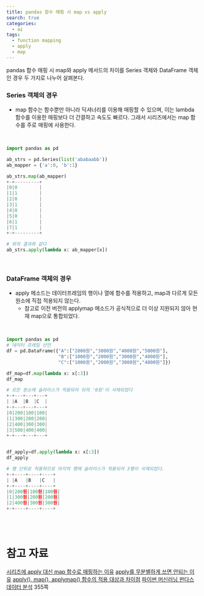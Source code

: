 ```yaml
---
title: pandas 함수 매핑 시 map vs apply 
search: true
categories:
  - ai
tags:
  - function mapping
  - apply
  - map
---
```

pandas 함수 매핑 시 map와 apply 메서드의 차이를 Series 객체와 DataFrame 객체인 경우 두 가지로 나누어 살펴본다.
<br />

### Series 객체의 경우
  - map 함수는 함수뿐만 아니라 딕셔너리를 이용해 매핑할 수 있으며, 이는 lambda 함수를 이용한 매핑보다 더 간결하고 속도도 빠르다. 그래서 시리즈에서는 map 함수를 주로 매핑에 사용한다.
<br />

```python
import pandas as pd

ab_strs = pd.Series(list('ababaabb'))
ab_mapper = {'a':0, 'b':1}

ab_strs.map(ab_mapper)
+-+---------+
|0|0        |
|1|1        |
|2|0        |
|3|1        |
|4|0        |
|5|0        |
|6|1        |
|7|1        |
+-+---------+

# 위의 결과와 같다
ab_strs.apply(lambda x: ab_mapper[x])
```

<br />

### DataFrame 객체의 경우
  - apply 메소드는 데이터프레임의 행이나 열에 함수를 적용하고, map과 다르게 모든 원소에 직접 적용되지 않는다.
    - 참고로 이전 버전의 applymap 메소드가 공식적으로 더 이상 지원되지 않아 현재 map으로 통합되었다.

<br />

```python
import pandas as pd
# 데이터 프레임 선언
df = pd.DataFrame({"A":["2000원","3000원","4000원","5000원"],
                   "B":["1000원","2000원","3000원","4000원"],
                   "C":["1000원","2000원","3000원","4000원"]})

df_map=df.map(lambda x: x[:3])
df_map

# 모든 원소에 슬라이스가 적용되어 뒤의 '0원'이 삭제되었다
+-+---+---+---+
| |A  |B  |C  |
+-+---+---+---+
|0|200|100|100|
|1|300|200|200|
|2|400|300|300|
|3|500|400|400|
+-+---+---+---+


df_apply=df.apply(lambda x: x[:3])
df_apply

# 행 단위로 적용하므로 마지막 행에 슬라이스가 적용되어 3행이 삭제되었다.
+-+----+----+----+
| |A   |B   |C   |
+-+----+----+----+
|0|200원|100원|100원|
|1|300원|200원|200원|
|2|400원|300원|300원|
+-+----+----+----+
```

<br />
<br />

# 참고 자료
[시리즈에 apply 대신 map 함수로 매핑하는 이유](https://kimpanda.tistory.com/124)
[apply를 무분별하게 쓰면 안되는 이유](https://kimpanda.tistory.com/199)
[apply(), map(), applymap() 함수의 적용 대상과 차이점](https://m.blog.naver.com/youji4ever/222292901767)
[파이썬 머신러닝 판다스 데이터 분석](https://github.com/tsdata/pandas-data-analysis) 355쪽